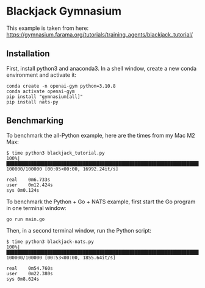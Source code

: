 # Blackjack Gymnasium

This example is taken from here:
https://gymnasium.farama.org/tutorials/training_agents/blackjack_tutorial/

## Installation

First, install python3 and anaconda3.
In a shell window, create a new conda environment and activate it:

```shell
conda create -n openai-gym python=3.10.8
conda activate openai-gym
pip install "gymnasium[all]"
pip install nats-py
```

## Benchmarking

To benchmark the all-Python example, here are the times from my Mac M2 Max:

```shell
$ time python3 blackjack_tutorial.py
100%|██████████████████████████████████████████████████████████████████████████████████████████████████████████████████████████| 100000/100000 [00:05<00:00, 16992.24it/s]

real	0m6.733s
user	0m12.424s
sys	0m0.124s
```

To benchmark the Python + Go + NATS example, first start the Go program
in one terminal window:

```shell
go run main.go
```

Then, in a second terminal window, run the Python script:

```
$ time python3 blackjack-nats.py
100%|███████████████████████████████████████████████████████████████████████████████████████████████████████████████████████████| 100000/100000 [00:53<00:00, 1855.64it/s]

real	0m54.760s
user	0m22.380s
sys	0m8.624s
```